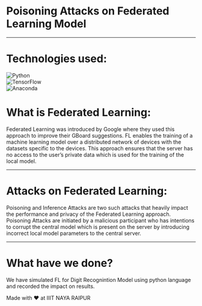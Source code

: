 # Poisoning Attacks on Federated Learning Model
<hr />

# Technologies used:

![Python](https://img.shields.io/badge/python-3670A0?style=for-the-badge&logo=python&logoColor=ffdd54) <br />
![TensorFlow](https://img.shields.io/badge/TensorFlow-%23FF6F00.svg?style=for-the-badge&logo=TensorFlow&logoColor=white) <br />
![Anaconda](https://img.shields.io/badge/Anaconda-%2344A833.svg?style=for-the-badge&logo=anaconda&logoColor=white) <br />

# What is Federated Learning:
Federated Learning was introduced by Google where they used this approach to improve their GBoard suggestions.
FL enables the training of a machine learning model over a distributed network of devices with the datasets specific to the devices. This approach ensures that the server has no access to the user’s private data which is used for the training of the local model. <hr />

# Attacks on Federated Learning:
Poisoning and Inference Attacks are two such attacks that heavily impact the performance and privacy of the Federated Learning approach. Poisoning Attacks are initiated by a malicious participant who has intentions to corrupt the central model which is present on the server by introducing incorrect local model parameters to the central server. <hr />

# What have we done?
We have simulated FL for Digit Recognintion Model using python language and recorded the impact on results.

Made with ❤️ at IIIT NAYA RAIPUR

